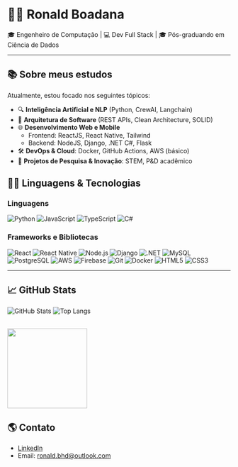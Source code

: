 # 👨‍💻 Ronald Boadana

🎓 Engenheiro de Computação | 💻 Dev Full Stack | 🎓 Pós-graduando em Ciência de Dados

---

## 📚 Sobre meus estudos

Atualmente, estou focado nos seguintes tópicos:

- 🔍 **Inteligência Artificial e NLP** (Python, CrewAI, Langchain)
- 🧩 **Arquitetura de Software** (REST APIs, Clean Architecture, SOLID)
- 🌐 **Desenvolvimento Web e Mobile**
  - Frontend: ReactJS, React Native, Tailwind
  - Backend: NodeJS, Django, .NET C#, Flask
- 🛠️ **DevOps & Cloud**: Docker, GitHub Actions, AWS (básico)
- 🧠 **Projetos de Pesquisa & Inovação**: STEM, P&D acadêmico

## 🧑‍💻 Linguagens & Tecnologias

### Linguagens
![Python](https://img.shields.io/badge/Python-3776AB?style=flat-square&logo=python&logoColor=white)
![JavaScript](https://img.shields.io/badge/JavaScript-F7DF1E?style=flat-square&logo=javascript&logoColor=black)
![TypeScript](https://img.shields.io/badge/TypeScript-007ACC?style=flat-square&logo=typescript&logoColor=white)
![C#](https://img.shields.io/badge/C%23-68217A?style=flat-square&logo=c-sharp&logoColor=white)

### Frameworks e Bibliotecas
![React](https://img.shields.io/badge/React-20232A?style=flat-square&logo=react&logoColor=61DAFB)
![React Native](https://img.shields.io/badge/React_Native-20232A?style=flat-square&logo=react&logoColor=61DAFB)
![Node.js](https://img.shields.io/badge/Node.js-339933?style=flat-square&logo=nodedotjs&logoColor=white)
![Django](https://img.shields.io/badge/Django-092E20?style=flat-square&logo=django&logoColor=white)
![.NET](https://img.shields.io/badge/.NET-512BD4?style=flat-square&logo=dotnet&logoColor=white)
![MySQL](https://img.shields.io/badge/MySQL-00000F?style=for-the-badge&logo=mysql&logoColor=white)
![PostgreSQL](https://img.shields.io/badge/PostgreSQL-000?style=for-the-badge&logo=postgresql)
![AWS](https://img.shields.io/badge/AWS-000.svg?style=for-the-badge&logo=amazon-aws&logoColor=white)
![Firebase](https://img.shields.io/badge/Firebase-000?style=for-the-badge&logo=firebase&logoColor=ffca28)
![Git](https://img.shields.io/badge/GIT-E44C30?style=for-the-badge&logo=git&logoColor=white)
![Docker](https://img.shields.io/badge/Docker-1572B6?style=for-the-badge&logo=docker&logoColor=white)
![HTML5](https://img.shields.io/badge/HTML5-E34F26?style=for-the-badge&logo=html5&logoColor=white)
![CSS3](https://img.shields.io/badge/CSS3-1572B6?style=for-the-badge&logo=css3&logoColor=white)

---

## 📈 GitHub Stats

![GitHub Stats](https://github-readme-stats.vercel.app/api?username=dougrasbh&show_icons=true&theme=tokyonight)
![Top Langs](https://github-readme-stats.vercel.app/api/top-langs/?username=dougrasbh&layout=compact&theme=tokyonight)

<br>
   <img height="180em" src="https://github-readme-streak-stats.herokuapp.com?user=dougrasbh&theme=cobalt&date_format=M%20j%5B%2C%20Y%5D"/>
<br>

## 🌎 Contato

- [LinkedIn](https://linkedin.com/in/ronald-boadana-b47158216/)
- Email: ronald.bhd@outlook.com

